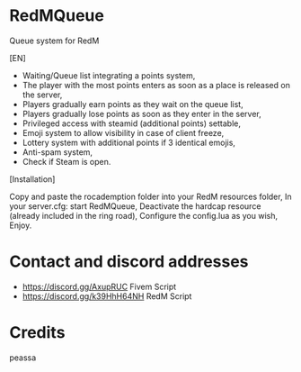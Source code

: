 # RedMQueue
 Queue system for RedM

[EN]

- Waiting/Queue list integrating a points system,
- The player with the most points enters as soon as a place is released on the server,
- Players gradually earn points as they wait on the queue list,
- Players gradually lose points as soon as they enter in the server,
- Privileged access with steamid (additional points) settable,
- Emoji system to allow visibility in case of client freeze,
- Lottery system with additional points if 3 identical emojis,
- Anti-spam system,
- Check if Steam is open.

[Installation]

Copy and paste the rocademption folder into your RedM resources folder,
In your server.cfg: start RedMQueue,
Deactivate the hardcap resource (already included in the ring road),
Configure the config.lua as you wish,
Enjoy.

# Contact and discord addresses

- https://discord.gg/AxupRUC Fivem Script
- https://discord.gg/k39HhH64NH RedM Script

# Credits
 peassa
